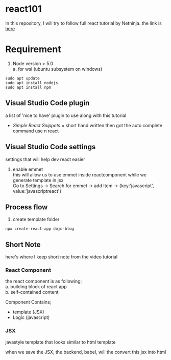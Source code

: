 # react101

In this repository, I will try to follow full react tutorial by Netninja. the link is [here](https://www.youtube.com/watch?v=j942wKiXFu8&list=RDCMUCW5YeuERMmlnqo4oq8vwUpg)

# Requirement
1. Node version > 5.0 <br />
a. for wsl (ubuntu subsystem on windows) <br />
```
sudo apt update
sudo apt install nodejs
sudo apt install npm
```

## Visual Studio Code plugin
a list of 'nice to have' plugin to use along with this tutorial
- *Simple React Snippets* = short hand written then got the auto complete command use n react

## Visual Studio Code settings
settings that will help dev react easier

1. enable emmet<br />
this will allow us to use emmet inside reactcomponent while we generate template in jsx<br />
    Go to Settings -> Search for emmet -> add Item -> {key:'javascript', value:'javascriptreact'}

## Process flow
1. create template folder
```
npx create-react-app dojo-blog
```

## Short Note
here's where I keep short note from the video tutorial

### React Component <br />

the react component is as following;<br/>
a. building block of react app<br    />
b. self-contained content

Component Contains;
- template (JSX)
- Logic (javascript)

### JSX
javastyle template that looks similar to html template

when we save the JSX, the backend, babel, will the convert this jsx into html



